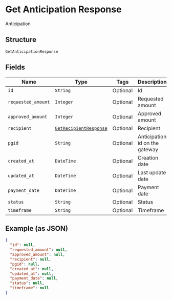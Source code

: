 
# Get Anticipation Response

Anticipation

## Structure

`GetAnticipationResponse`

## Fields

| Name | Type | Tags | Description |
|  --- | --- | --- | --- |
| `id` | `String` | Optional | Id |
| `requested_amount` | `Integer` | Optional | Requested amount |
| `approved_amount` | `Integer` | Optional | Approved amount |
| `recipient` | [`GetRecipientResponse`](../../doc/models/get-recipient-response.md) | Optional | Recipient |
| `pgid` | `String` | Optional | Anticipation id on the gateway |
| `created_at` | `DateTime` | Optional | Creation date |
| `updated_at` | `DateTime` | Optional | Last update date |
| `payment_date` | `DateTime` | Optional | Payment date |
| `status` | `String` | Optional | Status |
| `timeframe` | `String` | Optional | Timeframe |

## Example (as JSON)

```json
{
  "id": null,
  "requested_amount": null,
  "approved_amount": null,
  "recipient": null,
  "pgid": null,
  "created_at": null,
  "updated_at": null,
  "payment_date": null,
  "status": null,
  "timeframe": null
}
```


